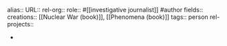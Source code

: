 alias::
URL::
rel-org::
role:: #[[investigative journalist]] #author 
fields::
creations:: [[Nuclear War (book)]], [[Phenomena (book)]] 
tags:: person
rel-projects::

-